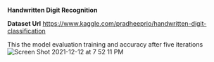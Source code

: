 **Handwritten Digit Recognition**


**Dataset Url** 
https://www.kaggle.com/pradheeprio/handwritten-digit-classification


This the model evaluation training and accuracy after five iterations
![Screen Shot 2021-12-12 at 7 52 11 PM](https://user-images.githubusercontent.com/92343352/145737078-3e1399c1-d3ac-4d64-bb3a-3f074807e172.png)
